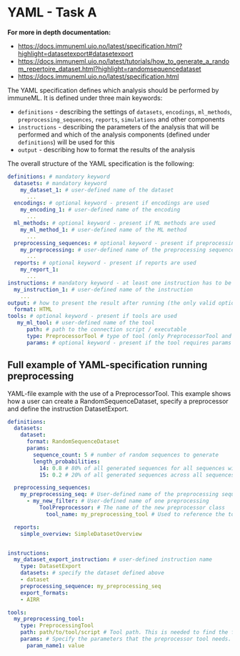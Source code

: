 # YAML - Task A
**For more in depth documentation:**
* https://docs.immuneml.uio.no/latest/specification.html?highlight=datasetexport#datasetexport
* https://docs.immuneml.uio.no/latest/tutorials/how_to_generate_a_random_repertoire_dataset.html?highlight=randomsequencedataset
* https://docs.immuneml.uio.no/latest/specification.html

The YAML specification defines which analysis should be performed by immuneML. It is defined under three main keywords:

- `definitions` - describing the settings of `datasets`, `encodings`, `ml_methods`, `preprocessing_sequences`, `reports`, `simulations` and other components
- `instructions` - describing the parameters of the analysis that will be performed and which of the analysis components (defined under `definitions`) will be used for this
- `output` - describing how to format the results of the analysis

The overall structure of the YAML specification is the following:

```yaml
definitions: # mandatory keyword
  datasets: # mandatory keyword
    my_dataset_1: # user-defined name of the dataset
      ... 
  encodings: # optional keyword - present if encodings are used
    my_encoding_1: # user-defined name of the encoding
      ... 
  ml_methods: # optional keyword - present if ML methods are used
    my_ml_method_1: # user-defined name of the ML method
      ...
  preprocessing_sequences: # optional keyword - present if preprocessing sequences are used
    my_preprocessing: # user-defined name of the preprocessing sequence
      ...
  reports: # optional keyword - present if reports are used
    my_report_1:
      ... 
instructions: # mandatory keyword - at least one instruction has to be specified
  my_instruction_1: # user-defined name of the instruction
    ... 
output: # how to present the result after running (the only valid option now)
  format: HTML
tools: # optional keyword - present if tools are used
   my_ml_tool: # user-defined name of the tool
      path: # path to the connection script / executable
      type: PreprocessorTool # type of tool (only PreprocessorTool and MLMethodTool is valid)
      params: # optional keyword - present if the tool requires params
```

## Full example of YAML-specification running preprocessing

YAML-file example with the use of a PreprocessorTool. This example shows how a user can create 
a RandomSequenceDataset, specify a preprocessor and define the instruction DatasetExport. 

```yaml
definitions:
  datasets:
    dataset:
      format: RandomSequenceDataset
      params:
        sequence_count: 5 # number of random sequences to generate
        length_probabilities:
          14: 0.8 # 80% of all generated sequences for all sequences will have length 14
          15: 0.2 # 20% of all generated sequences across all sequences will have length 15

  preprocessing_sequences: 
    my_preprocessing_seq: # User-defined name of the preprocessing sequence (may contain one or more preprocessings)
      - my_new_filter: # User-defined name of one preprocessing 
          ToolPreprocessor: # The name of the new preprocessor class
            tool_name: my_preprocessing_tool # Used to reference the tool sent

  reports:
    simple_overview: SimpleDatasetOverview


instructions:
  my_dataset_export_instruction: # user-defined instruction name
    type: DatasetExport
    datasets: # specify the dataset defined above
    - dataset
    preprocessing_sequence: my_preprocessing_seq
    export_formats:
    - AIRR

tools:
  my_preprocessing_tool:
    type: PreprocessingTool
    path: path/to/tool/script # Tool path. This is needed to find the file that immuneML will communicate with
    params: # Specify the parameters that the preprocessor tool needs. Defined by the tool developers
      param_name1: value

```